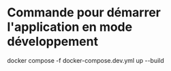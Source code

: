 # Commande pour démarrer l'application en mode développement
docker compose -f docker-compose.dev.yml up --build
